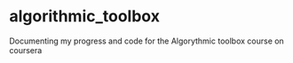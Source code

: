 # algorithmic_toolbox
Documenting my progress and code for the Algorythmic toolbox course on coursera
